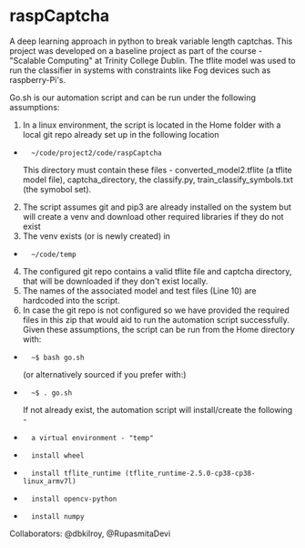# raspCaptcha
A deep learning approach in python to break variable length captchas. This project was developed on a baseline project as part of the course - "Scalable Computing" at Trinity College Dublin. The tflite model was used to run the classifier in systems with constraints like Fog devices such as raspberry-Pi's.

Go.sh is our automation script and can be run under the following assumptions:
1. 	In a linux environment, the script is located in the Home folder with a local git repo already set up in the following location
*		~/code/project2/code/raspCaptcha
  	This directory must contain these files - converted_model2.tflite (a tflite model file), captcha_directory, the classify.py, train_classify_symbols.txt (the symobol set).
2.	The script assumes git and pip3 are already installed on the system but will create a venv and download other required libraries if they do not exist
3. 	The venv exists (or is newly created) in 
*		~/code/temp
4. 	The configured git repo contains a valid tflite file and captcha directory, that will be downloaded if they don't exist locally.
5. 	The names of the associated model and test files (Line 10) are hardcoded into the script.
6. 	In case the git repo is not configured so we have provided the required files in this zip that would aid to run the automation script successfully.
Given these assumptions, the script can be run from the Home directory with:
*		~$ bash go.sh 
	(or alternatively sourced if you prefer with:)
*		~$ . go.sh
	If not already exist, the automation script will install/create the following -
*		a virtual environment - "temp"
*		install wheel
*		install tflite_runtime (tflite_runtime-2.5.0-cp38-cp38-linux_armv7l)
*		install opencv-python
*		install numpy
Collaborators: @dbkilroy, @RupasmitaDevi
